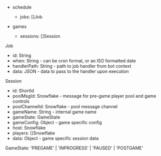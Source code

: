 - schedule
  - jobs: []Job

- games
  - sessions: []Session

Job
  - id: String
  - when: String - can be cron format, or an ISO formatted date
  - handlerPath: String - path to job handler from bot context
  - data: JSON - data to pass to the handler upon execution

Session
  - id: ShortId
  - poolMsgId: Snowflake - message for pre-game player pool and game controls
  - poolChannelId: Snowflake - pool message channel
  - gameName: String - internal game name
  - gameState: GameState
  - gameConfig: Object - game specific config
  - host: Snowflake
  - players: []Snowflake
  - data: Object - game specific session data

GameState: 'PREGAME' | 'INPROGRESS' | 'PAUSED' | 'POSTGAME'
